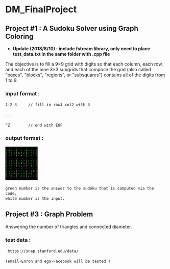 # DM_FinalProject

## Project #1 : A Sudoku Solver using Graph Coloring

- **Update (2018/8/10) : include fstream library, only need to place test_data.txt in the same folder with .cpp file**

The objective is to fill a 9×9 grid with digits so that each column, each row, and each of the nine 3×3 subgrids that compose the grid (also called "boxes", "blocks", "regions", or "subsquares") contains all of the digits from 1 to 9.

### input format :

    1-2 3     // fill in row1 col2 with 3

    ...

    ^Z        // end with EOF
    
### output format :

<img src="https://github.com/katelo731/DM_FinalProject/blob/master/sudokupic.PNG" width="20%" height="20%">
   
    green number is the answer to the sudoku that is computed via the code,
    white number is the input. 

## Project #3 : Graph Problem

Answering the number of triangles and connected diameter.

### test data :

     https://snap.stanford.edu/data/

    (email-Enron and ego-Facebook will be tested.)
